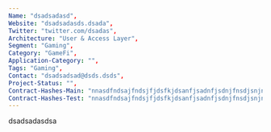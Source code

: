 ```yaml
--- 
Name: "dsadsadasd", 
Website: "dsadsadasds.dsada", 
Twitter: "twitter.com/dsadas", 
Architecture: "User & Access Layer",
Segment: "Gaming",
Category: "GameFi",
Application-Category: "",
Tags: "Gaming",
Contact: "dsadsadsad@dsds.dsds",
Project-Status: "",
Contract-Hashes-Main: "nnasdfndsajfndsjfjdsfkjdsanfjsadnfjsdnjfnsdjsnjnjnjnjnjnjnjnjnjn",
Contract-Hashes-Test: "nnasdfndsajfndsjfjdsfkjdsanfjsadnfjsdnjfnsdjsnjnjnjnjnjnjnjnjnjn",
--- 
```

<!--lang:en--> 
dsadsadasdsa
<!--lang:es--] 

<!--lang:de--] 

<!--lang:fr--] 

<!--lang:pl--] 

<!--lang:uk--] 

[!--lang:*--> 